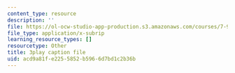 ```yaml
---
content_type: resource
description: ''
file: https://ol-ocw-studio-app-production.s3.amazonaws.com/courses/7-91j-foundations-of-computational-and-systems-biology-spring-2014/acd9a81fe2255852b5966d7bd1c2b36b_1EMonM7qAU8.vtt
file_type: application/x-subrip
learning_resource_types: []
resourcetype: Other
title: 3play caption file
uid: acd9a81f-e225-5852-b596-6d7bd1c2b36b
---
```

